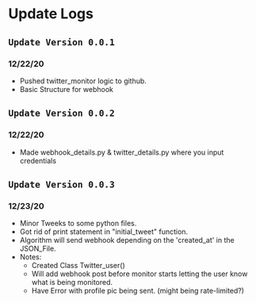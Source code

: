 # ****Update Logs****

## ```Update Version 0.0.1```
### 12/22/20
- Pushed twitter_monitor logic to github. 
- Basic Structure for webhook

## ```Update Version 0.0.2```
### 12/22/20
- Made webhook_details.py & twitter_details.py where you input credentials 

## ```Update Version 0.0.3```
### 12/23/20
- Minor Tweeks to some python files. 
- Got rid of print statement in "initial_tweet" function. 
- Algorithm will send webhook depending on the 'created_at' in the JSON_File.
- Notes: 
    - Created Class Twitter_user() 
    - Will add webhook post before monitor starts letting the user know what is being monitored.
    - Have Error with profile pic being sent. (might being rate-limited?)
